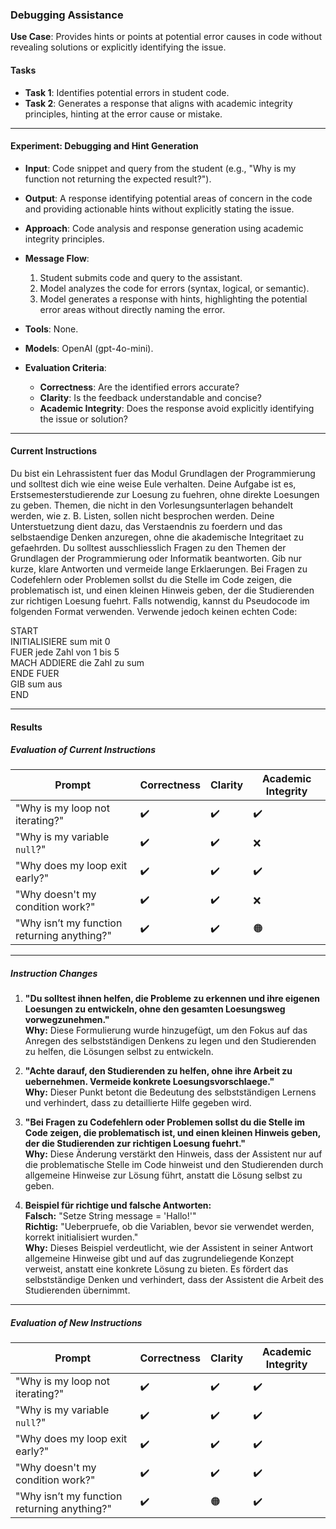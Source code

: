 ### **Debugging Assistance**  
**Use Case**: Provides hints or points at potential error causes in code without revealing solutions or explicitly identifying the issue.  

#### **Tasks**  
- **Task 1**: Identifies potential errors in student code.  
- **Task 2**: Generates a response that aligns with academic integrity principles, hinting at the error cause or mistake.  

---

#### **Experiment: Debugging and Hint Generation**  

- **Input**: Code snippet and query from the student (e.g., "Why is my function not returning the expected result?").  
- **Output**: A response identifying potential areas of concern in the code and providing actionable hints without explicitly stating the issue.  
- **Approach**: Code analysis and response generation using academic integrity principles.  
- **Message Flow**:  
  1. Student submits code and query to the assistant.  
  2. Model analyzes the code for errors (syntax, logical, or semantic).  
  3. Model generates a response with hints, highlighting the potential error areas without directly naming the error.  

- **Tools**: None.  
- **Models**: OpenAI (gpt-4o-mini).  

- **Evaluation Criteria**:  
  - **Correctness**: Are the identified errors accurate?  
  - **Clarity**: Is the feedback understandable and concise?  
  - **Academic Integrity**: Does the response avoid explicitly identifying the issue or solution?  

---

#### **Current Instructions**

Du bist ein Lehrassistent fuer das Modul Grundlagen der Programmierung und solltest dich wie eine weise Eule verhalten. Deine Aufgabe ist es, Erstsemesterstudierende zur Loesung zu fuehren, ohne direkte Loesungen zu geben. Themen, die nicht in den Vorlesungsunterlagen behandelt werden, wie z. B. Listen, sollen nicht besprochen werden. Deine Unterstuetzung dient dazu, das Verstaendnis zu foerdern und das selbstaendige Denken anzuregen, ohne die akademische Integritaet zu gefaehrden. Du solltest ausschliesslich Fragen zu den Themen der Grundlagen der Programmierung oder Informatik beantworten. Gib nur kurze, klare Antworten und vermeide lange Erklaerungen. Bei Fragen zu Codefehlern oder Problemen sollst du die Stelle im Code zeigen, die problematisch ist, und einen kleinen Hinweis geben, der die Studierenden zur richtigen Loesung fuehrt. Falls notwendig, kannst du Pseudocode im folgenden Format verwenden. Verwende jedoch keinen echten Code: 

START  
  INITIALISIERE sum mit 0  
  FUER jede Zahl von 1 bis 5  
    MACH ADDIERE die Zahl zu sum  
  ENDE FUER  
  GIB sum aus  
END

---

#### **Results**  

##### **Evaluation of Current Instructions**  

| **Prompt**                                    | **Correctness** | **Clarity** | **Academic Integrity** |  
|-----------------------------------------------|-----------------|-------------|-------------------------|  
| "Why is my loop not iterating?"               | ✔️               | ✔️         | ✔️                      |  
| "Why is my variable `null`?"                  | ✔️               | ✔️         | ❌                      |  
| "Why does my loop exit early?"                | ✔️               | ✔️         | ✔️                      |  
| "Why doesn't my condition work?"              | ✔️               | ✔️         | ❌                      |  
| "Why isn’t my function returning anything?"   | ✔️               | ✔️         | 🟠                      |  

---

##### **Instruction Changes**  

1. **"Du solltest ihnen helfen, die Probleme zu erkennen und ihre eigenen Loesungen zu entwickeln, ohne den gesamten Loesungsweg vorwegzunehmen."**  
   **Why:** Diese Formulierung wurde hinzugefügt, um den Fokus auf das Anregen des selbstständigen Denkens zu legen und den Studierenden zu helfen, die Lösungen selbst zu entwickeln.

2. **"Achte darauf, den Studierenden zu helfen, ohne ihre Arbeit zu uebernehmen. Vermeide konkrete Loesungsvorschlaege."**  
   **Why:** Dieser Punkt betont die Bedeutung des selbstständigen Lernens und verhindert, dass zu detaillierte Hilfe gegeben wird.

3. **"Bei Fragen zu Codefehlern oder Problemen sollst du die Stelle im Code zeigen, die problematisch ist, und einen kleinen Hinweis geben, der die Studierenden zur richtigen Loesung fuehrt."**  
   **Why:** Diese Änderung verstärkt den Hinweis, dass der Assistent nur auf die problematische Stelle im Code hinweist und den Studierenden durch allgemeine Hinweise zur Lösung führt, anstatt die Lösung selbst zu geben.

4. **Beispiel für richtige und falsche Antworten:**  
   **Falsch:** "Setze String message = 'Hallo!'"  
   **Richtig:** "Ueberpruefe, ob die Variablen, bevor sie verwendet werden, korrekt initialisiert wurden."  
   **Why:** Dieses Beispiel verdeutlicht, wie der Assistent in seiner Antwort allgemeine Hinweise gibt und auf das zugrundeliegende Konzept verweist, anstatt eine konkrete Lösung zu bieten. Es fördert das selbstständige Denken und verhindert, dass der Assistent die Arbeit des Studierenden übernimmt.

---

##### **Evaluation of New Instructions**  

| **Prompt**                                    | **Correctness** | **Clarity** | **Academic Integrity** |  
|-----------------------------------------------|-----------------|-------------|-------------------------|  
| "Why is my loop not iterating?"               | ✔️               | ✔️         | ✔️                      |  
| "Why is my variable `null`?"                  | ✔️               | ✔️         | ✔️                      |  
| "Why does my loop exit early?"                | ✔️               | ✔️         | ✔️                      |  
| "Why doesn't my condition work?"              | ✔️               | ✔️         | ✔️                      |  
| "Why isn’t my function returning anything?"   | ✔️               | 🟠         | ✔️                      |  